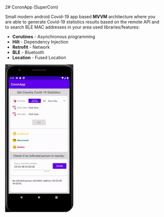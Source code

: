 2# CoronApp (SuperCom)

Small modern android Covid-19 app based <b>MVVM</b> architecture where you are able to generate Covid-19 statistics results based on the remote API and to search BLE MAC addresses in your area
used libraries/features:
* <b>Corutines</b> - Asynchronous programming
* <b>Hilt</b> - Dependency Injection
* <b>Retrofit</b> - Network
* <b>BLE</b> - Bluetooth
* <b>Location</b> - Fused Location

![img](demo.gif)
